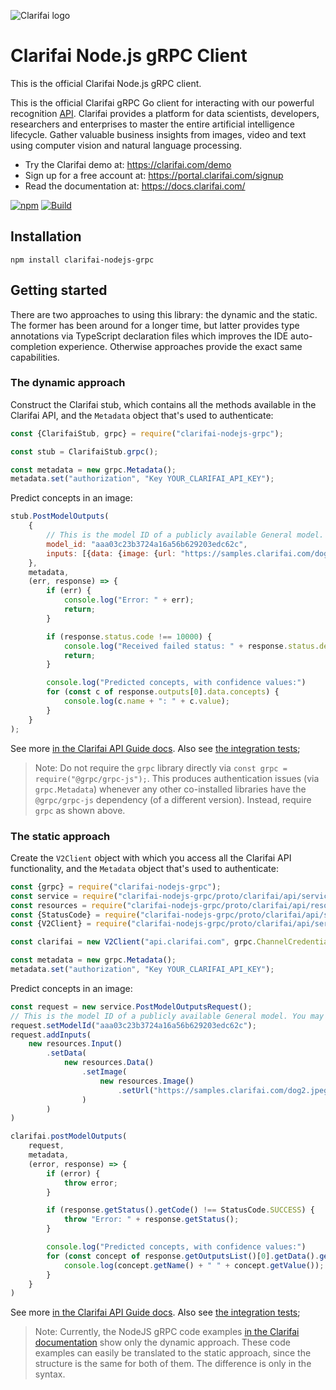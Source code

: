 ![Clarifai logo](docs/logo.png)

# Clarifai Node.js gRPC Client

This is the official Clarifai Node.js gRPC client.

This is the official Clarifai gRPC Go client for interacting with our powerful recognition
[API](https://docs.clarifai.com).
Clarifai provides a platform for data scientists, developers, researchers and enterprises to master the entire
artificial intelligence lifecycle. Gather valuable business insights from images, video and text using computer vision
and natural language processing.

* Try the Clarifai demo at: https://clarifai.com/demo
* Sign up for a free account at: https://portal.clarifai.com/signup
* Read the documentation at: https://docs.clarifai.com/


[![npm](https://img.shields.io/npm/v/clarifai-nodejs-grpc)](https://www.npmjs.com/package/clarifai-nodejs-grpc)
[![Build](https://github.com/Clarifai/clarifai-javascript-grpc/workflows/Run%20tests/badge.svg)](https://github.com/Clarifai/clarifai-nodejs-grpc/actions)


## Installation

```
npm install clarifai-nodejs-grpc
```


## Getting started

There are two approaches to using this library: the dynamic and the static. The former has been around for a longer
time, but latter provides type annotations via TypeScript declaration files which improves the IDE auto-completion
experience. Otherwise approaches provide the exact same capabilities.

### The dynamic approach

Construct the Clarifai stub, which contains all the methods available in the Clarifai API, and the `Metadata`
object that's used to authenticate:

```javascript
const {ClarifaiStub, grpc} = require("clarifai-nodejs-grpc");

const stub = ClarifaiStub.grpc();

const metadata = new grpc.Metadata();
metadata.set("authorization", "Key YOUR_CLARIFAI_API_KEY");
```

Predict concepts in an image:

```javascript
stub.PostModelOutputs(
    {
        // This is the model ID of a publicly available General model. You may use any other public or custom model ID.
        model_id: "aaa03c23b3724a16a56b629203edc62c",
        inputs: [{data: {image: {url: "https://samples.clarifai.com/dog2.jpeg"}}}]
    },
    metadata,
    (err, response) => {
        if (err) {
            console.log("Error: " + err);
            return;
        }

        if (response.status.code !== 10000) {
            console.log("Received failed status: " + response.status.description + "\n" + response.status.details);
            return;
        }

        console.log("Predicted concepts, with confidence values:")
        for (const c of response.outputs[0].data.concepts) {
            console.log(c.name + ": " + c.value);
        }
    }
);
```

See more [in the Clarifai API Guide docs](https://docs.clarifai.com/api-guide/api-overview). Also see 
[the integration tests](tree/master/tests/test_integration_dynamic.js);

> Note: Do not require the `grpc` library directly via `const grpc = require("@grpc/grpc-js");`. This produces
> authentication issues (via `grpc.Metadata`) whenever any other co-installed libraries have the `@grpc/grpc-js`
> dependency (of a different version). Instead, require `grpc` as shown above.


### The static approach

Create the `V2Client` object with which you access all the Clarifai API functionality, and the `Metadata`
object that's used to authenticate:

```javascript
const {grpc} = require("clarifai-nodejs-grpc");
const service = require("clarifai-nodejs-grpc/proto/clarifai/api/service_pb");
const resources = require("clarifai-nodejs-grpc/proto/clarifai/api/resources_pb");
const {StatusCode} = require("clarifai-nodejs-grpc/proto/clarifai/api/status/status_code_pb");
const {V2Client} = require("clarifai-nodejs-grpc/proto/clarifai/api/service_grpc_pb");

const clarifai = new V2Client("api.clarifai.com", grpc.ChannelCredentials.createSsl());

const metadata = new grpc.Metadata();
metadata.set("authorization", "Key YOUR_CLARIFAI_API_KEY");
```

Predict concepts in an image:

```javascript
const request = new service.PostModelOutputsRequest();
// This is the model ID of a publicly available General model. You may use any other public or custom model ID.
request.setModelId("aaa03c23b3724a16a56b629203edc62c");
request.addInputs(
    new resources.Input()
        .setData(
            new resources.Data()
                .setImage(
                    new resources.Image()
                        .setUrl("https://samples.clarifai.com/dog2.jpeg")
                )
        )
)

clarifai.postModelOutputs(
    request,
    metadata,
    (error, response) => {
        if (error) {
            throw error;
        }

        if (response.getStatus().getCode() !== StatusCode.SUCCESS) {
            throw "Error: " + response.getStatus();
        }

        console.log("Predicted concepts, with confidence values:")
        for (const concept of response.getOutputsList()[0].getData().getConceptsList()) {
            console.log(concept.getName() + " " + concept.getValue());
        }
    }
)
```

See more [in the Clarifai API Guide docs](https://docs.clarifai.com/api-guide/api-overview). Also see
[the integration tests](tree/master/tests/test_integration.js);

> Note: Currently, the NodeJS gRPC code examples [in the Clarifai documentation](https://docs.clarifai.com/api-guide/api-overview) 
show only the dynamic approach. These code examples can easily be translated to the static approach, since the structure 
is the same for both of them. The difference is only in the syntax.
